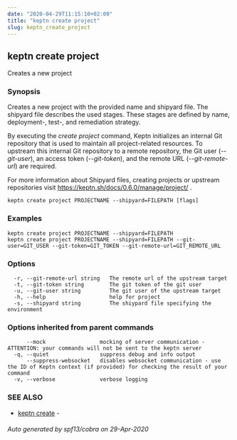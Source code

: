 ```yaml
---
date: "2020-04-29T11:15:10+02:00"
title: "keptn create project"
slug: keptn_create_project
---
```

## keptn create project

Creates a new project

### Synopsis

Creates a new project with the provided name and shipyard file. 
The shipyard file describes the used stages. These stages are defined by name, 
deployment-, test-, and remediation strategy.

By executing the *create project* command, Keptn initializes an internal Git repository that is used to maintain all project-related resources. 
To upstream this internal Git repository to a remote repository, the Git user (*--git-user*), an access token (*--git-token*), and the remote URL (*--git-remote-url*) are required.

For more information about Shipyard files, creating projects or upstream repositories visit https://keptn.sh/docs/0.6.0/manage/project/ .


```
keptn create project PROJECTNAME --shipyard=FILEPATH [flags]
```

### Examples

```
keptn create project PROJECTNAME --shipyard=FILEPATH
keptn create project PROJECTNAME --shipyard=FILEPATH --git-user=GIT_USER --git-token=GIT_TOKEN --git-remote-url=GIT_REMOTE_URL
```

### Options

```
  -r, --git-remote-url string   The remote url of the upstream target
  -t, --git-token string        The git token of the git user
  -u, --git-user string         The git user of the upstream target
  -h, --help                    help for project
  -s, --shipyard string         The shiypard file specifying the environment
```

### Options inherited from parent commands

```
      --mock                 mocking of server communication - ATTENTION: your commands will not be sent to the keptn server
  -q, --quiet                suppress debug and info output
      --suppress-websocket   disables websocket communication - use the ID of Keptn context (if provided) for checking the result of your command
  -v, --verbose              verbose logging
```

### SEE ALSO

* [keptn create](../keptn_create/)	 - 

###### Auto generated by spf13/cobra on 29-Apr-2020
